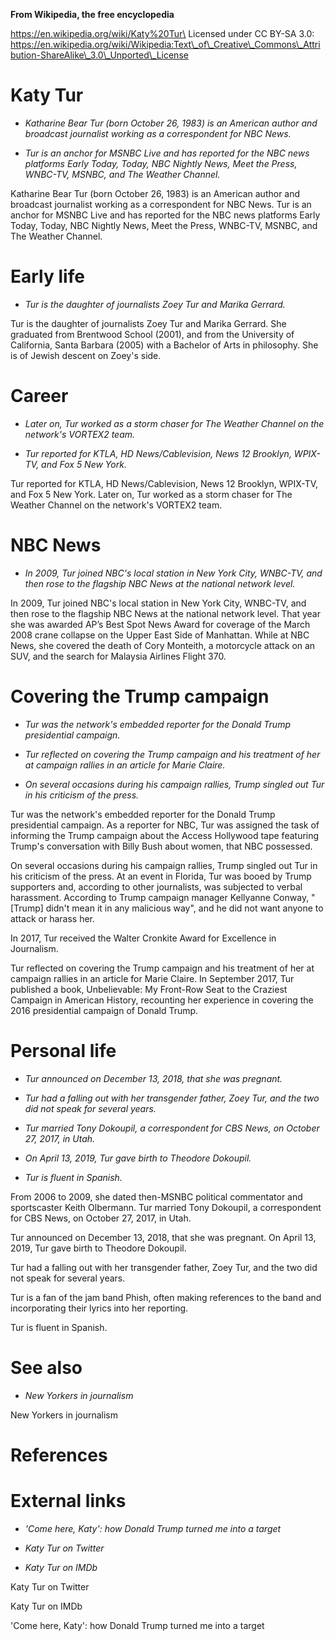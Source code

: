 **From Wikipedia, the free encyclopedia**

https://en.wikipedia.org/wiki/Katy%20Tur\
Licensed under CC BY-SA 3.0:\
https://en.wikipedia.org/wiki/Wikipedia:Text\_of\_Creative\_Commons\_Attribution-ShareAlike\_3.0\_Unported\_License

Katy Tur
========

-   *Katharine Bear Tur (born October 26, 1983) is an American author
    and broadcast journalist working as a correspondent for NBC News.*

-   *Tur is an anchor for MSNBC Live and has reported for the NBC news
    platforms Early Today, Today, NBC Nightly News, Meet the Press,
    WNBC-TV, MSNBC, and The Weather Channel.*

Katharine Bear Tur (born October 26, 1983) is an American author and
broadcast journalist working as a correspondent for NBC News. Tur is an
anchor for MSNBC Live and has reported for the NBC news platforms Early
Today, Today, NBC Nightly News, Meet the Press, WNBC-TV, MSNBC, and The
Weather Channel.

Early life
==========

-   *Tur is the daughter of journalists Zoey Tur and Marika Gerrard.*

Tur is the daughter of journalists Zoey Tur and Marika Gerrard. She
graduated from Brentwood School (2001), and from the University of
California, Santa Barbara (2005) with a Bachelor of Arts in philosophy.
She is of Jewish descent on Zoey's side.

Career
======

-   *Later on, Tur worked as a storm chaser for The Weather Channel on
    the network's VORTEX2 team.*

-   *Tur reported for KTLA, HD News/Cablevision, News 12 Brooklyn,
    WPIX-TV, and Fox 5 New York.*

Tur reported for KTLA, HD News/Cablevision, News 12 Brooklyn, WPIX-TV,
and Fox 5 New York. Later on, Tur worked as a storm chaser for The
Weather Channel on the network's VORTEX2 team.

NBC News
========

-   *In 2009, Tur joined NBC's local station in New York City, WNBC-TV,
    and then rose to the flagship NBC News at the national network
    level.*

In 2009, Tur joined NBC's local station in New York City, WNBC-TV, and
then rose to the flagship NBC News at the national network level. That
year she was awarded AP’s Best Spot News Award for coverage of the March
2008 crane collapse on the Upper East Side of Manhattan. While at NBC
News, she covered the death of Cory Monteith, a motorcycle attack on an
SUV, and the search for Malaysia Airlines Flight 370.

Covering the Trump campaign
===========================

-   *Tur was the network's embedded reporter for the Donald Trump
    presidential campaign.*

-   *Tur reflected on covering the Trump campaign and his treatment of
    her at campaign rallies in an article for Marie Claire.*

-   *On several occasions during his campaign rallies, Trump singled out
    Tur in his criticism of the press.*

Tur was the network's embedded reporter for the Donald Trump
presidential campaign. As a reporter for NBC, Tur was assigned the task
of informing the Trump campaign about the Access Hollywood tape
featuring Trump's conversation with Billy Bush about women, that NBC
possessed.

On several occasions during his campaign rallies, Trump singled out Tur
in his criticism of the press. At an event in Florida, Tur was booed by
Trump supporters and, according to other journalists, was subjected to
verbal harassment. According to Trump campaign manager Kellyanne Conway,
"\[Trump\] didn't mean it in any malicious way", and he did not want
anyone to attack or harass her.

In 2017, Tur received the Walter Cronkite Award for Excellence in
Journalism.

Tur reflected on covering the Trump campaign and his treatment of her at
campaign rallies in an article for Marie Claire. In September 2017, Tur
published a book, Unbelievable: My Front-Row Seat to the Craziest
Campaign in American History, recounting her experience in covering the
2016 presidential campaign of Donald Trump.

Personal life
=============

-   *Tur announced on December 13, 2018, that she was pregnant.*

-   *Tur had a falling out with her transgender father, Zoey Tur, and
    the two did not speak for several years.*

-   *Tur married Tony Dokoupil, a correspondent for CBS News, on October
    27, 2017, in Utah.*

-   *On April 13, 2019, Tur gave birth to Theodore Dokoupil.*

-   *Tur is fluent in Spanish.*

From 2006 to 2009, she dated then-MSNBC political commentator and
sportscaster Keith Olbermann. Tur married Tony Dokoupil, a correspondent
for CBS News, on October 27, 2017, in Utah.

Tur announced on December 13, 2018, that she was pregnant. On April 13,
2019, Tur gave birth to Theodore Dokoupil.

Tur had a falling out with her transgender father, Zoey Tur, and the two
did not speak for several years.

Tur is a fan of the jam band Phish, often making references to the band
and incorporating their lyrics into her reporting.

Tur is fluent in Spanish.

See also
========

-   *New Yorkers in journalism*

New Yorkers in journalism

References
==========

External links
==============

-   *'Come here, Katy': how Donald Trump turned me into a target*

-   *Katy Tur on Twitter*

-   *Katy Tur on IMDb*

Katy Tur on Twitter

Katy Tur on IMDb

'Come here, Katy': how Donald Trump turned me into a target
